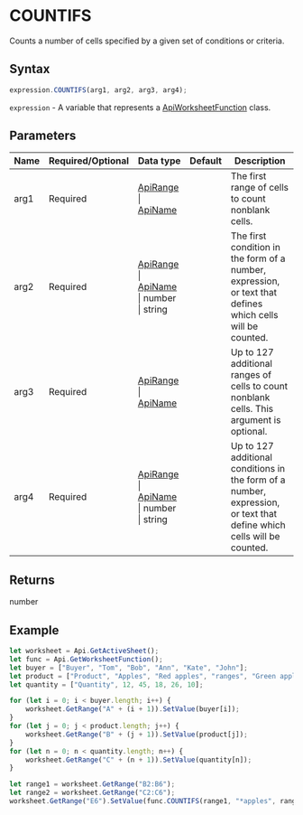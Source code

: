 # COUNTIFS

Counts a number of cells specified by a given set of conditions or criteria.

## Syntax

```javascript
expression.COUNTIFS(arg1, arg2, arg3, arg4);
```

`expression` - A variable that represents a [ApiWorksheetFunction](../ApiWorksheetFunction.md) class.

## Parameters

| **Name** | **Required/Optional** | **Data type** | **Default** | **Description** |
| ------------- | ------------- | ------------- | ------------- | ------------- |
| arg1 | Required | [ApiRange](../../ApiRange/ApiRange.md) \| [ApiName](../../ApiName/ApiName.md) |  | The first range of cells to count nonblank cells. |
| arg2 | Required | [ApiRange](../../ApiRange/ApiRange.md) \| [ApiName](../../ApiName/ApiName.md) \| number \| string |  | The first condition in the form of a number, expression, or text that defines which cells will be counted. |
| arg3 | Required | [ApiRange](../../ApiRange/ApiRange.md) \| [ApiName](../../ApiName/ApiName.md) |  | Up to 127 additional ranges of cells to count nonblank cells. This argument is optional. |
| arg4 | Required | [ApiRange](../../ApiRange/ApiRange.md) \| [ApiName](../../ApiName/ApiName.md) \| number \| string |  | Up to 127 additional conditions in the form of a number, expression, or text that define which cells will be counted. |

## Returns

number

## Example



```javascript editor-xlsx
let worksheet = Api.GetActiveSheet();
let func = Api.GetWorksheetFunction();
let buyer = ["Buyer", "Tom", "Bob", "Ann", "Kate", "John"];
let product = ["Product", "Apples", "Red apples", "ranges", "Green apples", "ranges"];
let quantity = ["Quantity", 12, 45, 18, 26, 10];

for (let i = 0; i < buyer.length; i++) {
    worksheet.GetRange("A" + (i + 1)).SetValue(buyer[i]);
}
for (let j = 0; j < product.length; j++) {
    worksheet.GetRange("B" + (j + 1)).SetValue(product[j]);
}
for (let n = 0; n < quantity.length; n++) {
    worksheet.GetRange("C" + (n + 1)).SetValue(quantity[n]);
}

let range1 = worksheet.GetRange("B2:B6");
let range2 = worksheet.GetRange("C2:C6");
worksheet.GetRange("E6").SetValue(func.COUNTIFS(range1, "*apples", range2, "45"));
```
